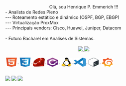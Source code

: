 <div align="center">
Olá, sou Henrique P. Emmerich !!!
</div>


<div>
   - Analista de Redes Pleno<br>
    --- Roteamento estático e dinâmico (OSPF, BGP, EBGP)<br>
    --- Virtualização ProxMox<br>
    --- Principais vendors: Cisco, Huawei, Juniper, Datacom <br><br>
   - Futuro Bacharel em Analises de Sistemas.<br>
</div>
<br>

<div align="center">
  <a href="https://github.com/henrique-emmerich">
  <img height="180em" src="https://github-readme-stats.vercel.app/api?username=henrique-emmerich&show_icons=true&theme=midnight-purple&include_all_commits=true&count_private=true"/>
  <img height="180em" src="https://github-readme-stats.vercel.app/api/top-langs/?username=henrique-emmerich&layout=compact&langs_count=7&theme=midnight-purple"/>
</div>

<div style="display: inline_block"><br>
  <img align="center" alt="Henrique-HTML" height="30" width="40" src="https://raw.githubusercontent.com/devicons/devicon/master/icons/html5/html5-original.svg">
  <img align="center" alt="Henrique-CSS" height="30" width="40" src="https://raw.githubusercontent.com/devicons/devicon/master/icons/css3/css3-original.svg">
  <img align="center" alt="Henrique-Ruby" height="30" width="40" src="https://raw.githubusercontent.com/devicons/devicon/master/icons/ruby/ruby-original.svg">
  <img align="center" alt="Henrique-Csharp" height="30" width="40" src="https://raw.githubusercontent.com/devicons/devicon/master/icons/csharp/csharp-original.svg">
  <img align="center" alt="Henrique-linux" height="30" width="40" src="https://raw.githubusercontent.com/devicons/devicon/master/icons/linux/linux-original.svg">
  <img align="center" alt="Henrique-vscode" height="30" width="40" src="https://raw.githubusercontent.com/devicons/devicon/master/icons/vscode/vscode-original.svg">
  <img align="center" alt="Henrique-bash" height="30" width="40" src="https://github.com/devicons/devicon/blob/master/icons/bash/bash-original.svg">
  <img align="center" alt="Henrique-grafana" height="30" width="40" src="https://raw.githubusercontent.com/devicons/devicon/master/icons/grafana/grafana-original.svg">


</div>
  
  ##
 
<div> 
    <a href="https://www.instagram.com/henrique.emmerich/" target="_blank"><img src="https://img.shields.io/badge/-Instagram-%23E4405F?style=for-the-badge&logo=instagram&logoColor=white" target="_blank"></a>
    <a href = "mailto:henrique.emmerich@gmail.com"><img src="https://img.shields.io/badge/-Gmail-%23333?style=for-the-badge&logo=gmail&logoColor=white" target="_blank"></a>
    <a href="https://www.linkedin.com/in/henrique-emmerich" target="_blank"><img src="https://img.shields.io/badge/-LinkedIn-%230077B5?style=for-the-badge&logo=linkedin&logoColor=white" target="_blank"></a>
</div>
